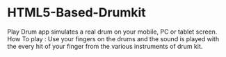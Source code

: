# HTML5-Based-Drumkit
Play Drum app simulates a real drum on your mobile, PC or tablet screen. How To play : Use your fingers on the drums and the sound is played with the every hit of your finger from the various instruments of drum kit.

